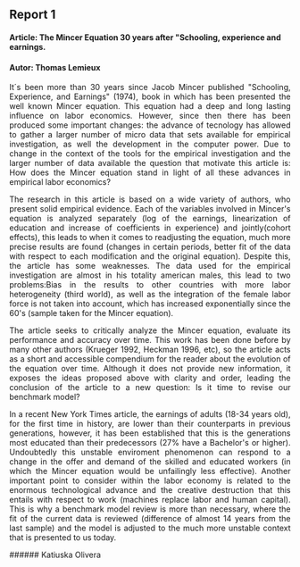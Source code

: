 ## Report 1 
#### Article: The Mincer Equation 30 years after "Schooling, experience and earnings.
#### Autor: Thomas Lemieux
<p style='text-align: justify;'>It´s been more than 30 years since Jacob Mincer published "Schooling, Experience, and Earnings" (1974), book in which has been presented the well known Mincer equation. This equation had a deep and long lasting influence on labor economics. However, since then there has been produced some important changes: the advance of tecnology has allowed to gather a larger number of micro data that sets available for empirical investigation, as well the development in the computer power. Due to change in the context of the tools for the empirical investigation and the larger number of data available the question that motivate this article is: How does the Mincer equation stand in light of all these advances in empirical labor economics? </p>
<p style='text-align: justify;'>The research in this article is based on a wide variety of authors, who present solid empirical evidence. Each of the variables involved in Mincer's equation is analyzed separately (log of the earnings, linearization of education and increase of coefficients in experience) and jointly(cohort effects), this leads to when it comes to readjusting the equation, much more precise results are found (changes in certain periods, better fit of the data with respect to each modification and the original equation). Despite this, the article has some weaknesses. The data used for the empirical investigation are almost in his totality american males, this lead to two problems:Bias in the results to other countries with more labor heterogeneity (third world), as well as the integration of the female labor force is not taken into account, which has increased exponentially since the 60's (sample taken for the Mincer equation).</p>
<p style='text-align: justify;'> The article seeks to critically analyze the Mincer equation, evaluate its performance and accuracy over time. This work has been done before by many other authors (Krueger 1992, Heckman 1996, etc), so the article acts as a short and accessible compendium for the reader about the evolution of the equation over time. Although it does not provide new information, it exposes the ideas proposed above with clarity and order, leading the conclusion of the article to a new question: Is it time to revise our benchmark model?</p>
<p style='text-align: justify;'> In a recent New York Times article, the earnings of adults (18-34 years old), for the first time in history, are lower than their counterparts in previous generations, however, it has been established that this is the generations most educated than their predecessors (27% have a Bachelor's or higher). Undoubtedly this unstable enviroment phenomenon can respond to a change in the offer and demand of the skilled and educated workers (in which the Mincer equation would be unfailingly less effective).  
Another important point to consider within the labor economy is related to the enormous technological advance and the creative destruction that this entails with respect to work (machines replace labor and human capital).
This is why a benchmark model review is more than necessary, where the fit of the current data is reviewed (difference of almost 14 years from the last sample) and the model is adjusted to the much more unstable context that is presented to us today. </p>
###### Katiuska Olivera 
